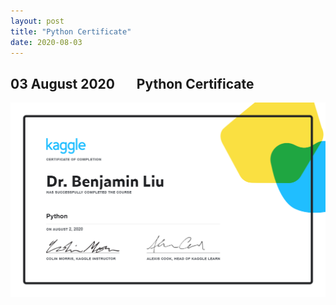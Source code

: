 ```yaml
---
layout: post
title: "Python Certificate"
date: 2020-08-03
---
```


## 03 August 2020 &nbsp; &nbsp; &nbsp; Python Certificate


<img src='/images/python.png'
     alt=" "
     style="float: left; margin-right: 10px;" />
